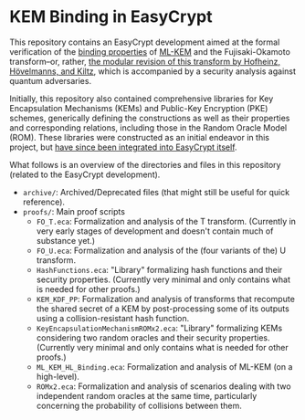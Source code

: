 # KEM Binding in EasyCrypt

This repository contains an EasyCrypt development aimed at the formal verification of the [binding properties](https://eprint.iacr.org/2023/1933) of [ML-KEM](https://doi.org/10.6028/NIST.FIPS.203) and the Fujisaki-Okamoto transform&ndash;or, rather, [the modular revision of this transform by Hofheinz, Hövelmanns, and Kiltz](https://eprint.iacr.org/2017/604), which is accompanied by a security analysis against quantum adversaries.

Initially, this repository also contained comprehensive libraries for Key Encapsulation Mechanisms (KEMs) and Public-Key Encryption (PKE) schemes, generically defining the constructions as well as their properties and corresponding relations, including those in the Random Oracle Model (ROM). These libraries were constructed as an initial endeavor in this project, but [have since been integrated into EasyCrypt itself](https://github.com/EasyCrypt/easycrypt/tree/main/theories/crypto).

What follows is an overview of the directories and files in this repository (related to the EasyCrypt development).

- `archive/`: Archived/Deprecated files (that might still be useful for quick reference).
- `proofs/`: Main proof scripts
  - `FO_T.eca`: Formalization and analysis of the T transform. (Currently in very early stages of development and doesn't contain much of substance yet.)
  - `FO_U.eca`: Formalization and analysis of the (four variants of the) U transform.
  - `HashFunctions.eca`: "Library" formalizing hash functions and their security properties. (Currently very minimal and only contains what is needed for other proofs.)
  - `KEM_KDF_PP`: Formalization and analysis of transforms that recompute the shared secret of a KEM by post-processing some of its outputs using a collision-resistant hash function.
  - `KeyEncapsulationMechanismROMx2.eca`: "Library" formalizing KEMs considering two random oracles and their security properties. (Currently very minimal and only contains what is needed for other proofs.)
  - `ML_KEM_HL_Binding.eca`: Formalization and analysis of ML-KEM (on a high-level).
  - `ROMx2.eca`: Formalization and analysis of scenarios dealing with two independent random oracles at the same time, particularly concerning the probability of collisions between them.
